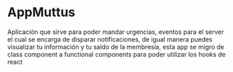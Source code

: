 # AppMuttus

Aplicación que sirve para poder mandar urgencias, eventos para el server el cual se encarga de disparar notificaciones, de igual manera puedes visualizar tu información y tu saldo de la membresía, esta app se migro de class component a functional components para poder utilizar los hooks de react
